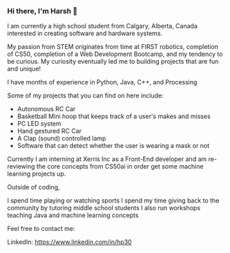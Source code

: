 ### Hi there, I'm Harsh 👋

I am currently a high school student from Calgary, Alberta, Canada interested in creating software and hardware systems. 

My passion from STEM originates from time at FIRST robotics, completion of CS50, completion of a Web Development Bootcamp, and my tendency to be curious. My curiosity eventually led me to building projects that are fun and unique! 

I have months of experience in Python, Java, C++, and Processing 

Some of my projects that you can find on here include: 

- Autonomous RC Car
- Basketball Mini hoop that keeps track of a user's makes and misses 
- PC LED system  
- Hand gestured RC Car 
- A Clap (sound) controlled lamp 
- Software that can detect whether the user is wearing a mask or not 

Currently I am interning at Xerris Inc as a Front-End developer and am re-reviewing the core concepts from CS50ai in order get some machine learning projects up.

Outside of coding,  

I spend time playing or watching sports 
I spend my time giving back to the community by tutoring middle school students 
I also run workshops teaching Java and machine learning concepts  

Feel free to contact me: 

LinkedIn: https://www.linkedin.com/in/hp30 
<!--
**harshp30/harshp30** is a ✨ _special_ ✨ repository because its `README.md` (this file) appears on your GitHub profile.

Here are some ideas to get you started:

- 🔭 I’m currently working on ...
- 🌱 I’m currently learning ...
- 👯 I’m looking to collaborate on ...
- 🤔 I’m looking for help with ...
- 💬 Ask me about ...
- 📫 How to reach me: ...
- 😄 Pronouns: ...
- ⚡ Fun fact: ...
-->

